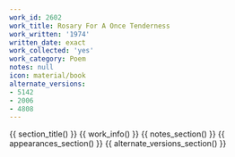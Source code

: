 ```yaml
---
work_id: 2602
work_title: Rosary For A Once Tenderness
work_written: '1974'
written_date: exact
work_collected: 'yes'
work_category: Poem
notes: null
icon: material/book
alternate_versions:
- 5142
- 2006
- 4808
---
```


{{ section_title() }}
{{ work_info() }}
{{ notes_section() }}
{{ appearances_section() }}
{{ alternate_versions_section() }}